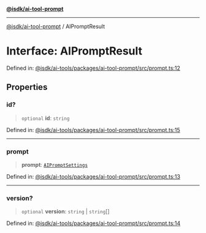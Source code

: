 [**@isdk/ai-tool-prompt**](../README.md)

***

[@isdk/ai-tool-prompt](../globals.md) / AIPromptResult

# Interface: AIPromptResult

Defined in: [@isdk/ai-tools/packages/ai-tool-prompt/src/prompt.ts:12](https://github.com/isdk/ai-tool-prompt.js/blob/1daf0234c6beea84df91d95a5a6b8f901fbeace7/src/prompt.ts#L12)

## Properties

### id?

> `optional` **id**: `string`

Defined in: [@isdk/ai-tools/packages/ai-tool-prompt/src/prompt.ts:15](https://github.com/isdk/ai-tool-prompt.js/blob/1daf0234c6beea84df91d95a5a6b8f901fbeace7/src/prompt.ts#L15)

***

### prompt

> **prompt**: [`AIPromptSettings`](AIPromptSettings.md)

Defined in: [@isdk/ai-tools/packages/ai-tool-prompt/src/prompt.ts:13](https://github.com/isdk/ai-tool-prompt.js/blob/1daf0234c6beea84df91d95a5a6b8f901fbeace7/src/prompt.ts#L13)

***

### version?

> `optional` **version**: `string` \| `string`[]

Defined in: [@isdk/ai-tools/packages/ai-tool-prompt/src/prompt.ts:14](https://github.com/isdk/ai-tool-prompt.js/blob/1daf0234c6beea84df91d95a5a6b8f901fbeace7/src/prompt.ts#L14)
